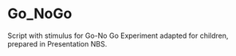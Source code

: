 # Go_NoGo
Script with stimulus for Go-No Go Experiment adapted for children, prepared in Presentation NBS.

